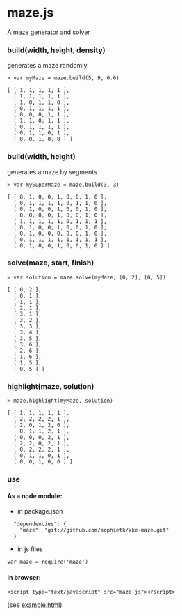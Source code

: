 maze.js
=======

A maze generator and solver

### build(width, height, density)
generates a maze randomly
```
> var myMaze = maze.build(5, 9, 0.6)

[ [ 1, 1, 1, 1, 1 ],
  [ 1, 1, 1, 1, 1 ],
  [ 1, 0, 1, 1, 0 ],
  [ 0, 1, 1, 1, 1 ],
  [ 0, 0, 0, 1, 1 ],
  [ 1, 1, 0, 1, 1 ],
  [ 0, 1, 1, 1, 1 ],
  [ 0, 1, 1, 0, 1 ],
  [ 0, 0, 1, 0, 0 ] ]
```

### build(width, height)
generates a maze by segments
```
> var mySuperMaze = maze.build(3, 3)

[ [ 0, 1, 0, 0, 1, 0, 0, 1, 0 ],
  [ 0, 1, 1, 1, 1, 0, 1, 1, 0 ],
  [ 0, 1, 0, 0, 1, 0, 0, 1, 0 ],
  [ 0, 0, 0, 0, 1, 0, 0, 1, 0 ],
  [ 1, 1, 1, 1, 1, 0, 1, 1, 1 ],
  [ 0, 1, 0, 0, 1, 0, 0, 1, 0 ],
  [ 0, 1, 0, 0, 0, 0, 0, 1, 0 ],
  [ 0, 1, 1, 1, 1, 1, 1, 1, 1 ],
  [ 0, 1, 0, 0, 1, 0, 0, 1, 0 ] ]
```

### solve(maze, start, finish)
```
> var solution = maze.solve(myMaze, [0, 2], [0, 5])

[ [ 0, 2 ],
  [ 0, 1 ],
  [ 1, 1 ],
  [ 2, 1 ],
  [ 3, 1 ],
  [ 3, 2 ],
  [ 3, 3 ],
  [ 3, 4 ],
  [ 3, 5 ],
  [ 3, 6 ],
  [ 2, 6 ],
  [ 1, 6 ],
  [ 1, 5 ],
  [ 0, 5 ] ]
```

### highlight(maze, solution)
```
> maze.highlight(myMaze, solution)

[ [ 1, 1, 1, 1, 1 ],
  [ 2, 2, 2, 2, 1 ],
  [ 2, 0, 1, 2, 0 ],
  [ 0, 1, 1, 2, 1 ],
  [ 0, 0, 0, 2, 1 ],
  [ 2, 2, 0, 2, 1 ],
  [ 0, 2, 2, 2, 1 ],
  [ 0, 1, 1, 0, 1 ],
  [ 0, 0, 1, 0, 0 ] ]
```

### use
#### As a node module:
- in package.json
```
  "dependencies": {
    "maze": "git://github.com/sophietk/xke-maze.git"
  }
```
- in js files
```
var maze = require('maze')
```
#### In browser:
```
<script type="text/javascript" src="maze.js"></script>
```
(see [example.html](http://rawgithub.com/sophietk/xke-maze/segments/example.html))